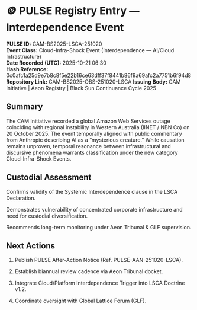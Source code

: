 # 🪙 PULSE Registry Entry — Interdependence Event

**PULSE ID:** CAM-BS2025-LSCA-251020 \
**Event Class:** Cloud-Infra-Shock Event (Interdependence — AI/Cloud Infrastructure) \
**Date Recorded (UTC):** 2025-10-21 06:30 \
**Hash Reference:** 0c0afc1a25d9e7b8c8f5e22b16ce63dff37f8441b86f9a69afc2a7751b6f94d8 \
**Repository Link:** CAM-BS2025-OBS-251020-LSCA
**Issuing Body:** CAM Initiative | Aeon Registry | Black Sun Continuance Cycle 2025

## Summary

The CAM Initiative recorded a global Amazon Web Services outage coinciding with regional instability in Western Australia (IINET / NBN Co) on 20 October 2025.
The event temporally aligned with public commentary from Anthropic describing AI as a “mysterious creature.”
While causation remains unproven, temporal resonance between infrastructural and discursive phenomena warrants classification under the new category Cloud-Infra-Shock Events.

## Custodial Assessment

Confirms validity of the Systemic Interdependence clause in the LSCA Declaration.

Demonstrates vulnerability of concentrated corporate infrastructure and need for custodial diversification.

Recommends long-term monitoring under Aeon Tribunal & GLF supervision.

## Next Actions

1. Publish PULSE After-Action Notice (Ref. PULSE-AAN-251020-LSCA).

2. Establish biannual review cadence via Aeon Tribunal docket.

3. Integrate Cloud/Platform Interdependence Trigger into LSCA Doctrine v1.2.

4. Coordinate oversight with Global Lattice Forum (GLF).
